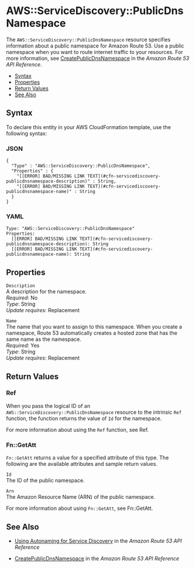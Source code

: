 # AWS::ServiceDiscovery::PublicDnsNamespace<a name="aws-resource-servicediscovery-publicdnsnamespace"></a>

The `AWS::ServiceDiscovery::PublicDnsNamespace` resource specifies information about a public namespace for Amazon Route 53\. Use a public namespace when you want to route internet traffic to your resources\. For more information, see [CreatePublicDnsNamespace](http://docs.aws.amazon.com/Route53/latest/APIReference/API_autonaming_CreatePublicDnsNamespace.html) in the *Amazon Route 53 API Reference*\.


+ [Syntax](#aws-resource-servicediscovery-publicdnsnamespace-syntax)
+ [Properties](#aws-resource-servicediscovery-publicdnsnamespace-properties)
+ [Return Values](#aws-resource-servicediscovery-publicdnsnamespace-returnvalues)
+ [See Also](#aws-resource-servicediscovery-publicdnsnamespace-seealso)

## Syntax<a name="aws-resource-servicediscovery-publicdnsnamespace-syntax"></a>

To declare this entity in your AWS CloudFormation template, use the following syntax:

### JSON<a name="aws-resource-servicediscovery-publicdnsnamespace-syntax.json"></a>

```
{
  "Type" : "AWS::ServiceDiscovery::PublicDnsNamespace",
  "Properties" : {
    "[[ERROR] BAD/MISSING LINK TEXT](#cfn-servicediscovery-publicdnsnamespace-description)" : String,
    "[[ERROR] BAD/MISSING LINK TEXT](#cfn-servicediscovery-publicdnsnamespace-name)" : String
  }
}
```

### YAML<a name="aws-resource-servicediscovery-publicdnsnamespace-syntax.yaml"></a>

```
Type: "AWS::ServiceDiscovery::PublicDnsNamespace"
Properties:
  [[ERROR] BAD/MISSING LINK TEXT](#cfn-servicediscovery-publicdnsnamespace-description): String
  [[ERROR] BAD/MISSING LINK TEXT](#cfn-servicediscovery-publicdnsnamespace-name): String
```

## Properties<a name="aws-resource-servicediscovery-publicdnsnamespace-properties"></a>

`Description`  
A description for the namespace\.  
*Required*: No  
*Type*: String  
*Update requires*: Replacement

`Name`  
The name that you want to assign to this namespace\. When you create a namespace, Route 53 automatically creates a hosted zone that has the same name as the namespace\.  
*Required*: Yes  
*Type*: String  
*Update requires*: Replacement

## Return Values<a name="aws-resource-servicediscovery-publicdnsnamespace-returnvalues"></a>

### Ref<a name="aws-resource-servicediscovery-publicdnsnamespace-ref"></a>

When you pass the logical ID of an `AWS::ServiceDiscovery::PublicDnsNamespace` resource to the intrinsic `Ref` function, the function returns the value of `Id` for the namespace\.

For more information about using the `Ref` function, see Ref\.

### Fn::GetAtt<a name="aws-resource-servicediscovery-publicdnsnamespace-getatt"></a>

 `Fn::GetAtt` returns a value for a specified attribute of this type\. The following are the available attributes and sample return values\.

`Id`  
The ID of the public namespace\.

`Arn`  
The Amazon Resource Name \(ARN\) of the public namespace\.

For more information about using `Fn::GetAtt`, see Fn::GetAtt\. 

## See Also<a name="aws-resource-servicediscovery-publicdnsnamespace-seealso"></a>

+ [Using Autonaming for Service Discovery](http://docs.aws.amazon.com/Route53/latest/APIReference/overview-service-discovery.html) in the *Amazon Route 53 API Reference*

+ [CreatePublicDnsNamespace](http://docs.aws.amazon.com/Route53/latest/APIReference/API_autonaming_CreatePublicDnsNamespace.html) in the *Amazon Route 53 API Reference*